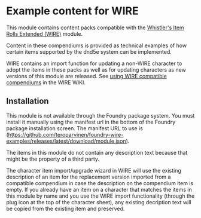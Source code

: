 # Example content for WIRE

This module contains content packs compatible with the [Whistler's Item Rolls Extended (WIRE)](https://github.com/teroparvinen/foundry-wire) module.

Content in these compendiums is provided as technical examples of how certain items supported by the dnd5e system can be implemented.

WIRE contains an import function for updating a non-WIRE character to adopt the items in these packs as well as for updating characters as new versions of
this module are released. See [using WIRE compatible compendiums](https://github.com/teroparvinen/foundry-wire/wiki/Using-WIRE-compatible-compendiums) in
the WIRE WIKI.

## Installation

This module is not available through the Foundry package system. You must install it manually using the manifest url in the bottom of the Foundry package 
installation screen. The manifest URL to use is (https://github.com/teroparvinen/foundry-wire-examples/releases/latest/download/module.json).

The items in this module do not contain any description text because that might be the property of a third party.

The character item import/upgrade wizard in WIRE will use the existing description of an item for the replacement version imported from a compatible
compendium in case the description on the compendium item is empty. If you already have an item on a character that matches the items in this module 
by name and you use the WIRE import functionality (through the plug icon at the top of the character sheet), any existing decription text will be copied
from the existing item and preserved.

